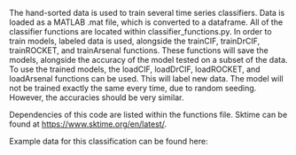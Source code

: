 The hand-sorted data is used to train several time series classifiers. Data is loaded as a MATLAB .mat file, which is converted to a dataframe. All of the classifier functions are located within classifier_functions.py. In order to train models, labeled data is used, alongside the trainCIF, trainDrCIF, trainROCKET, and trainArsenal functions. These functions will save the models, alongside the accuracy of the model tested on a subset of the data. To use the trained models, the loadCIF, loadDrCIF, loadROCKET, and loadArsenal functions can be used. This will label new data. The model will not be trained exactly the same every time, due to random seeding. However, the accuracies should be very similar.

Dependencies of this code are listed within the functions file. Sktime can be found at https://www.sktime.org/en/latest/. 

Example data for this classification can be found here:
